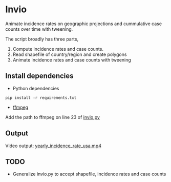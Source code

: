 # Invio

Animate incidence rates on geographic projections and cummulative case counts over time with tweening.

The script broadly has three parts,
1. Compute incidence rates and case counts.
2. Read shapefile of country/region and create polygons
3. Animate incidence rates and case counts with tweening

## Install dependencies

* Python dependencies
```
pip install -r requirements.txt
```

* [ffmpeg](https://ffmpeg.org/)

Add the path to ffmpeg on line 23 of [invio.py](./scripts/invio.py)

## Output

Video output: [yearly_incidence_rate_usa.mp4](./scripts/yearly_incidence_rate_usa.mp4)

## TODO

* Generalize invio.py to accept shapefile, incidence rates and case counts
